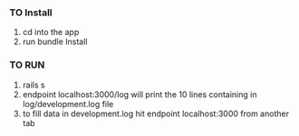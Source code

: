 ### TO Install
1. cd into the app
2. run bundle Install

### TO RUN
1. rails s 
2. endpoint localhost:3000/log will print the 10 lines containing in log/development.log file
3. to fill data in development.log hit endpoint localhost:3000 from another tab
